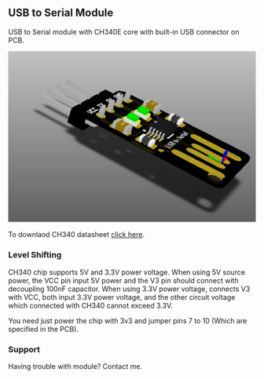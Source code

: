 ## USB to Serial Module

USB to Serial module with CH340E core with built-in USB connector on PCB.

![Preview](https://github.com/farhad3113/usb_to_serial/blob/master/PCB_preview.png)

To downlaod CH340 datasheet [click here](https://github.com/farhad3113/usb_to_serial/blob/master/CH340.pdf).

### Level Shifting

CH340 chip supports 5V and 3.3V power voltage. When using 5V source power, the VCC pin input 5V
power and the V3 pin should connect with decoupling 100nF capacitor. When using 3.3V power voltage,
connects V3 with VCC, both input 3.3V power voltage, and the other circuit voltage which connected with
CH340 cannot exceed 3.3V.

You need just power the chip with 3v3 and jumper pins 7 to 10 (Which are specified in the PCB). 


### Support

Having trouble with module? Contact me.
